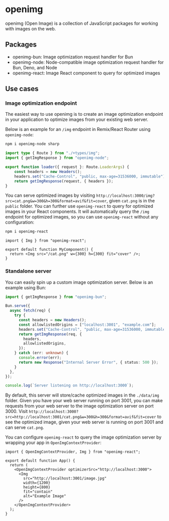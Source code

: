 # openimg

openimg (Open Image) is a collection of JavaScript packages for working with images on the web.

## Packages

- openimg-bun: Image optimization request handler for Bun
- openimg-node: Node-compatible image optimization request handler for Bun, Deno, and Node
- openimg-react: Image React component to query for optimized images

## Use cases

### Image optimization endpoint

The easiest way to use openimg is to create an image optimization endpoint in your application to optimize images from your existing web server.

Below is an example for an `/img` endpoint in Remix/React Router using `openimg-node`:

```bash
npm i openimg-node sharp
```

```typescript
import type { Route } from "./+types/img";
import { getImgResponse } from "openimg-node";

export function loader({ request }: Route.LoaderArgs) {
    const headers = new Headers();
    headers.set("Cache-Control", "public, max-age=31536000, immutable");
    return getImgResponse(request, { headers });
}
```

You can serve optimized images by visiting `http://localhost:3000/img?src=cat.png&w=300&h=300&format=avif&fit=cover`, given `cat.png` is in the `public` folder. You can further use `openimg-react` to query for optimized images in your React components. It will automatically query the `/img` endpoint for optimized images, so you can use `openimg-react` without any configuration:

```bash
npm i openimg-react
```

```tsx
import { Img } from "openimg-react";

export default function MyComponent() {
  return <Img src="/cat.png" w={300} h={300} fit="cover" />;
}
```

### Standalone server

You can easily spin up a custom image optimization server. Below is an example using Bun:

```typescript
import { getImgResponse } from "openimg-bun";

Bun.serve({
  async fetch(req) {
    try {
      const headers = new Headers();
      const allowlistedOrigins = ["localhost:3001", "example.com"];
      headers.set("Cache-Control", "public, max-age=31536000, immutable");
      return getImgResponse(req, {
        headers,
        allowlistedOrigins,
      });
    } catch (err: unknown) {
      console.error(err);
      return new Response("Internal Server Error", { status: 500 });
    }
  },
});

console.log(`Server listening on http://localhost:3000`);
```

By default, this server will store/cache optimized images in the `./data/img` folder. Given you have your web server running on port 3001, you can make requests from your web server to the image optimization server on port 3000. Visit `http://localhost:3000?src=http://localhost:3001/cat.png&w=300&h=300&format=avif&fit=cover` to see the optimized image, given your web server is running on port 3001 and can serve `cat.png`.

You can configure `openimg-react` to query the image optimization server by wrapping your app in `OpenImgContextProvider`:

```tsx
import { OpenImgContextProvider, Img } from "openimg-react";

export default function App() {
  return (
    <OpenImgContextProvider optimizerSrc="http://localhost:3000">
      <Img
        src="http://localhost:3001/image.jpg"
        width={1200}
        height={800}
        fit="contain"
        alt="Example Image"
      />
    </OpenImgContextProvider>
  );
}
```
